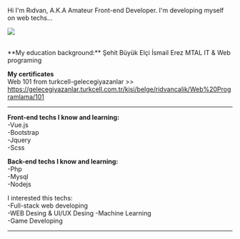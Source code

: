 Hi I'm Rıdvan, A.K.A Amateur Front-end Developer.
 I'm developing myself on web techs...
 
<kbd>![](https://media1.giphy.com/media/nFFguNjdeotwc/giphy.gif?cid=ecf05e47l8xffyaa074cqmp4wh09mrmd30sih58631rk1bit&rid=giphy.gif&ct=g )</kbd>

<br>
**My education background:**   
Şehit Büyük Elçi İsmail Erez MTAL IT & Web programing



**My certificates**  
Web 101 from turkcell-gelecegiyazanlar >> https://gelecegiyazanlar.turkcell.com.tr/kisi/belge/ridvancalik/Web%20Programlama/101

<hr>  

**Front-end techs I know and learning:**  
-Vue.js  
-Bootstrap  
-Jquery  
-Scss  


**Back-end techs I know and learning:**  
-Php  
-Mysql  
-Nodejs  




I interested this techs:  
-Full-stack web developing  
-WEB Desing & UI/UX Desing
-Machine Learning  
-Game Developing  

<hr>  


